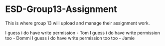 # ESD-Group13-Assignment
This is where group 13 will upload and manage their assignment work.

I guess i do have write permission - Tom
I guess i do have write permission too - Dommi
I guess i do have write permission too too - Jamie
